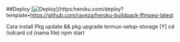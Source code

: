##Deploy
[![Deploy](https://www.herokucdn.com/Deploy/button.svg)](https:heroku.com/deploy?template•https://github.com/rayeza/heroku-buildpack-ffmpeg-latest


Cara install
Pkg update && pkg upgrade
termux-setup-storage [Y]
cd /sdcard
cd (nama file)
npm start
